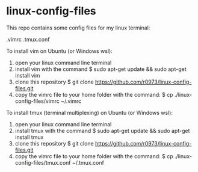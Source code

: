 # linux-config-files
This repo contains some config files for my linux terminal:

.vimrc
.tmux.conf

To install vim on Ubuntu (or Windows wsl):
1. open your linux command line terminal
2. install vim with the command
   $ sudo apt-get update && sudo apt-get install vim
3. clone this repository
   $ git clone https://github.com/r0973/linux-config-files.git
4. copy the vimrc file to your home folder with the command:
   $ cp ./linux-config-files/vimrc ~/.vimrc
   
   
To install tmux (terminal multiplexing) on Ubuntu (or Windows wsl):
1. open your linux command line terminal
2. install tmux with the command
   $ sudo apt-get update && sudo apt-get install tmux
3. clone this repository
   $ git clone https://github.com/r0973/linux-config-files.git
4. copy the vimrc file to your home folder with the command:
   $ cp ./linux-config-files/tmux.conf ~/.tmux.conf 
